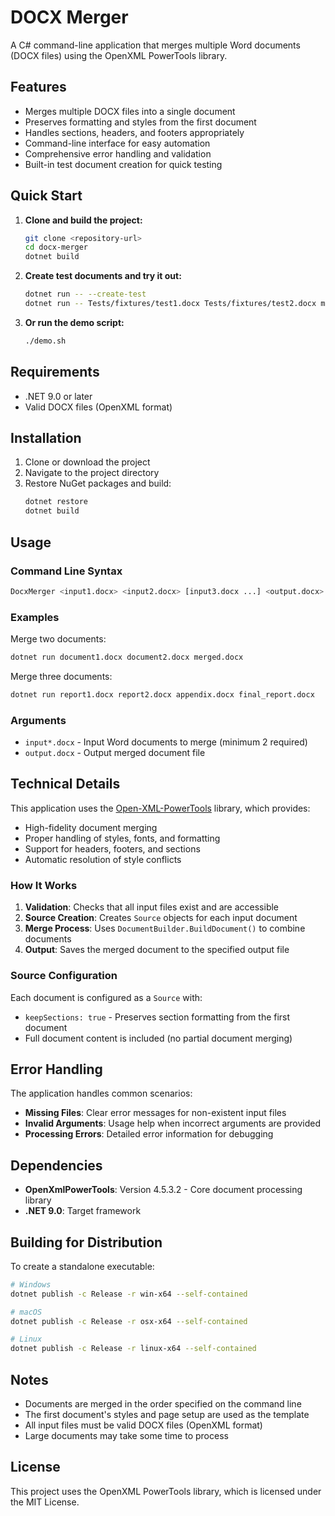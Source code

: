 # DOCX Merger

A C# command-line application that merges multiple Word documents (DOCX files) using the OpenXML PowerTools library.

## Features

- Merges multiple DOCX files into a single document
- Preserves formatting and styles from the first document
- Handles sections, headers, and footers appropriately
- Command-line interface for easy automation
- Comprehensive error handling and validation
- Built-in test document creation for quick testing

## Quick Start

1. **Clone and build the project:**
   ```bash
   git clone <repository-url>
   cd docx-merger
   dotnet build
   ```

2. **Create test documents and try it out:**
   ```bash
   dotnet run -- --create-test
   dotnet run -- Tests/fixtures/test1.docx Tests/fixtures/test2.docx merged.docx
   ```

3. **Or run the demo script:**
   ```bash
   ./demo.sh
   ```

## Requirements

- .NET 9.0 or later
- Valid DOCX files (OpenXML format)

## Installation

1. Clone or download the project
2. Navigate to the project directory
3. Restore NuGet packages and build:
   ```bash
   dotnet restore
   dotnet build
   ```

## Usage

### Command Line Syntax
```bash
DocxMerger <input1.docx> <input2.docx> [input3.docx ...] <output.docx>
```

### Examples

Merge two documents:
```bash
dotnet run document1.docx document2.docx merged.docx
```

Merge three documents:
```bash
dotnet run report1.docx report2.docx appendix.docx final_report.docx
```

### Arguments

- `input*.docx` - Input Word documents to merge (minimum 2 required)
- `output.docx` - Output merged document file

## Technical Details

This application uses the [Open-XML-PowerTools](https://github.com/OpenXmlDev/Open-Xml-PowerTools) library, which provides:

- High-fidelity document merging
- Proper handling of styles, fonts, and formatting
- Support for headers, footers, and sections
- Automatic resolution of style conflicts

### How It Works

1. **Validation**: Checks that all input files exist and are accessible
2. **Source Creation**: Creates `Source` objects for each input document
3. **Merge Process**: Uses `DocumentBuilder.BuildDocument()` to combine documents
4. **Output**: Saves the merged document to the specified output file

### Source Configuration

Each document is configured as a `Source` with:
- `keepSections: true` - Preserves section formatting from the first document
- Full document content is included (no partial document merging)

## Error Handling

The application handles common scenarios:

- **Missing Files**: Clear error messages for non-existent input files
- **Invalid Arguments**: Usage help when incorrect arguments are provided
- **Processing Errors**: Detailed error information for debugging

## Dependencies

- **OpenXmlPowerTools**: Version 4.5.3.2 - Core document processing library
- **.NET 9.0**: Target framework

## Building for Distribution

To create a standalone executable:

```bash
# Windows
dotnet publish -c Release -r win-x64 --self-contained

# macOS
dotnet publish -c Release -r osx-x64 --self-contained

# Linux
dotnet publish -c Release -r linux-x64 --self-contained
```

## Notes

- Documents are merged in the order specified on the command line
- The first document's styles and page setup are used as the template
- All input files must be valid DOCX files (OpenXML format)
- Large documents may take some time to process

## License

This project uses the OpenXML PowerTools library, which is licensed under the MIT License.
